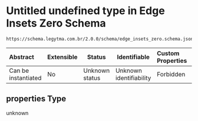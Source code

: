 # Untitled undefined type in Edge Insets Zero Schema

```txt
https://schema.legytma.com.br/2.0.0/schema/edge_insets_zero.schema.json#/properties
```




| Abstract            | Extensible | Status         | Identifiable            | Custom Properties | Additional Properties | Access Restrictions | Defined In                                                                                      |
| :------------------ | ---------- | -------------- | ----------------------- | :---------------- | --------------------- | ------------------- | ----------------------------------------------------------------------------------------------- |
| Can be instantiated | No         | Unknown status | Unknown identifiability | Forbidden         | Allowed               | none                | [edge_insets_zero.schema.json\*](../schema/edge_insets_zero.schema.json) |

## properties Type

unknown
